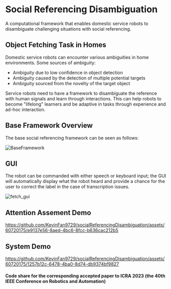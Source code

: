 # Social Referencing Disambiguation
A computational framework that enables domestic service robots to disambiguate challenging situations with social referencing.

## Object Fetching Task in Homes
Domestic service robots can encounter various ambiguities in home environments.
Some sources of ambiguity:
<ul>
  <li>Ambiguity due to low confidence in object detection</li>
  <li>Ambiguity caused by the detection of multiple potential targets</li>
  <li>Ambiguity sourced from the novelty of the target object</li>
</ul>
Service robots need to have a framework to disambiguate the reference with human signals and learn through interactions. This can help robots to become "lifelong" learners and be adaptive in tasks through experience and ad-hoc interaction.

## Base Framework Overview
The base social referencing framework can be seen as follows:


![BaseFramework](https://github.com/KevinFan9729/socialReferencingDisambiguation/assets/60720175/d5da05c7-0372-4657-9b2b-99441b41da16)


## GUI
The robot can be commanded with either speech or keyboard input; the GUI will automatically display what the robot heard and provide a chance for the user to correct the label in the case of transcription issues.

![fetch_gui](https://user-images.githubusercontent.com/60720175/214482543-c1f38ab1-488c-4c6a-b670-afd8f0eab282.gif)

## Attention Assement Demo

https://github.com/KevinFan9729/socialReferencingDisambiguation/assets/60720175/e9137e56-8aed-4bc6-8fcc-b636cac212b5


## System Demo


https://github.com/KevinFan9729/socialReferencingDisambiguation/assets/60720175/1257b12c-6478-4ba0-8d74-db9374bf9827


#### Code share for the corresponding accepted paper to ICRA 2023 (the 40th IEEE Conference on Robotics and Automation)

